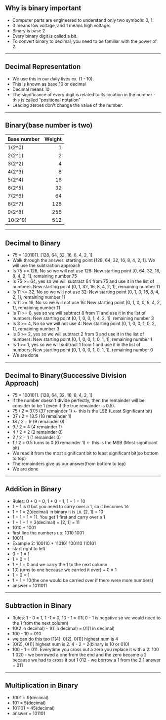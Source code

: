 ## Why is binary important
- Computer parts are engineered to understand only two symbols: 0, 1.
- 0 means low voltage, and 1 means high voltage.
- Binary is base 2
- Every binary digit is called a bit.
- To convert binary to decimal, you need to be familiar with the power of 2.
---

## Decimal Representation
- We use this in our daily lives ex. (1 - 10).
- This is known as base 10 or decimal
- Decimal means 10
- The significance of every digit is related to its location in the number - this  is called "positional notation"
- Leading zeroes don't change the value of the number.
---

## Binary(base number is two)
| Base number | Weight            |
| ------------|------------------:|
| 1(2^0)      | 1                 |
| 2(2^1)      | 2                 |
| 3(2^2)      | 4                 |
| 4(2^3)      | 8                 |
| 5(2^4)      | 16                |
| 6(2^5)      | 32                |
| 7(2^6)      | 64                |
| 8(2^7)      | 128               |
| 9(2^8)      | 256               |
| 10(2^9)     | 512               |
---

## Decimal to Binary
- 75 = 1001011. [128, 64, 32, 16, 8, 4, 2, 1]
- Walk through the answer: starting point [128, 64, 32, 16, 8, 4, 2, 1]. We will use the subtraction approach
- Is 75 >= 128, No so we will not use 128: New starting point [0, 64, 32, 16, 8, 4, 2, 1], remaining number 75
- Is 75 >= 64, yes so we will subtract 64 from 75 and use it in the list of numbers: New starting point [0, 1, 32, 16, 8, 4, 2, 1], remaining number 11
- Is 11 >= 32, No so we will not use 32: New starting point [0, 1, 0, 16, 8, 4, 2, 1], remaining number 11
- Is 11 >= 16, No so we will not use 16: New starting point [0, 1, 0, 0, 8, 4, 2, 1], remaining number 11
- Is 11 >= 8, yes so we will subtract 8 from 11 and use it in the list of numbers: New starting point [0, 1, 0, 0, 1, 4, 2, 1], remaining number 3
- Is 3 >= 4, No so we will not use 4: New starting point [0, 1, 0, 0, 1, 0, 2, 1], remaining number 3
- Is 3 >= 2, yes so we will subtract 2 from 3 and use it in the list of numbers: New starting point [0, 1, 0, 0, 1, 0, 1, 1], remaining number 1
- Is 1 >= 1, yes so we will subtract 1 from 1 and use it in the list of numbers: New starting point [0, 1, 0, 0, 1, 0, 1, 1], remaining number 0
- We are done
---

## Decimal to Binary(Successive Division Approach)
- 75 = 1001011. [128, 64, 32, 16, 8, 4, 2, 1]
- if the number doesn't divide perfectly, then the remainder will be consider to be 1 (even if the true remainder is 0.5).
- 75 / 2 = 37.5 (37 remainder 1) <- this is the LSB (Least Significant bit)
- 37 / 2 = 18.5 (18 remainder 1)
- 18 / 2 = 9 (9 remainder 0)
- 9 / 2 = 4 (4  remainder 1)
- 4 / 2 = 2 (2 remainder 0)
- 2 / 2 = 1 (1 remainder 0)
- 1 / 2 = 0.5 turns to 0 (0 remainder 1) <- this is the MSB (Most significant bit)
- We read it from the most significant bit to least significant bit(so bottom to top)
- The remainders give us our answer(from bottom to top)
- We are done
---

## Addition in Binary
- Rules: 0 + 0 = 0, 1 + 0 = 1, 1 + 1 = 10
- 1 + 1 is 0 but you need to carry over a 1, so it becomes `10`
- 1 + 1 = 2(decimal) in binary it is `10`. [2, 1] = 10
- 1 + 1 + 1 = 11. You get 1 first and carry over a 1
- 1 + 1 + 1 = 3(decimal) = [2, 1] = 11
- 1010 + 1001 
- first line the numbers up:
1010
1001
- 10011
- Example 2: 100110 + 110101
100110
110101
- start right to left
- 0 + 1 = 1
- 1 + 0 = 1
- 1 + 1 = 0 and we carry the 1 to the next column
- 1(0 turns to one because we carried it over) + 0 = 1
- 1 + 0 = 1
- 1 + 1 = 10(the one would be carried over if there were more numbers)
- answer = 1011011
---

## Subtraction in Binary
- Rules: 1 - 0 = 1, 1 -1 = 0, 10 - 1 = 01( 0 - 1 is negative so we would need to the 1 from the next column)
- 10(2 in decimal) - 1(1 in decimal) = 01(1 in decimal)
- 100 - 10 = 010
- we can do this too [1(4), 0(2), 0(1)] highest num is 4
- [0(2), 0(1)] highest num is 2. 4 - 2 = 2(binary is 10 or 010)
- 100 - 1 = 011. Everytime you cross out a zero you replace it with a 2:
100
  1
020 - we borrowed a one from the end and the zero became a 2 because we had to cross it out
  1
012 - we borrow a 1 from the 2
  1
answer = 011
---

## Multiplication in Binary
- 1001 = 9(decimal)
-  101 = 5(decimal)
- 101101 = 45(decimal)
- answer = 101101




